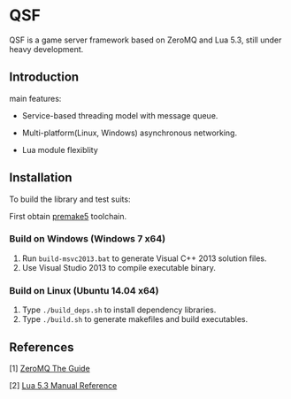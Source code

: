 # QSF

QSF is a game server framework based on ZeroMQ and Lua 5.3, still under heavy development.

## Introduction

main features:

* Service-based threading model with message queue.

* Multi-platform(Linux, Windows) asynchronous networking.

* Lua module flexiblity


## Installation

To build the library and test suits:

First obtain [premake5](http://premake.github.io/download.html) toolchain.

### Build on Windows (Windows 7 x64)

1. Run `build-msvc2013.bat` to generate Visual C++ 2013 solution files.
2. Use Visual Studio 2013 to compile executable binary.

### Build on Linux (Ubuntu 14.04 x64)

1. Type `./build_deps.sh` to install dependency libraries.
2. Type `./build.sh` to generate makefiles and build executables.


## References

[1] [ZeroMQ The Guide](http://zguide.zeromq.org/page:all)

[2] [Lua 5.3 Manual Reference](http://www.lua.org/manual/5.3/)
